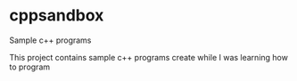 # cppsandbox
Sample c++ programs

This project contains sample c++ programs create while I was learning how to program
